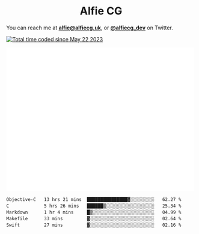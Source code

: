 <h1 align="center">Alfie CG</h1>

You can reach me at **alfie@alfiecg.uk**, or **[@alfiecg_dev](https://twitter.com/alfiecg_dev)** on Twitter.

<a href="https://wakatime.com/@61592169-b9cf-4af8-b6fa-8ac7d4369b01"><img src="https://wakatime.com/badge/user/61592169-b9cf-4af8-b6fa-8ac7d4369b01.svg" alt="Total time coded since May 22 2023" /></a>


<img align="center" src="/github-metrics.svg" alt="Metrics" width="500">

 <!--[![GitHub Streak](https://streak-stats.demolab.com/?user=alfiecg24)](https://git.io/streak-stats)-->

<!--START_SECTION:waka-->

```txt
Objective-C   13 hrs 21 mins  ███████████████▓░░░░░░░░░   62.27 %
C             5 hrs 26 mins   ██████▒░░░░░░░░░░░░░░░░░░   25.34 %
Markdown      1 hr 4 mins     █▒░░░░░░░░░░░░░░░░░░░░░░░   04.99 %
Makefile      33 mins         ▓░░░░░░░░░░░░░░░░░░░░░░░░   02.64 %
Swift         27 mins         ▓░░░░░░░░░░░░░░░░░░░░░░░░   02.16 %
```

<!--END_SECTION:waka-->
